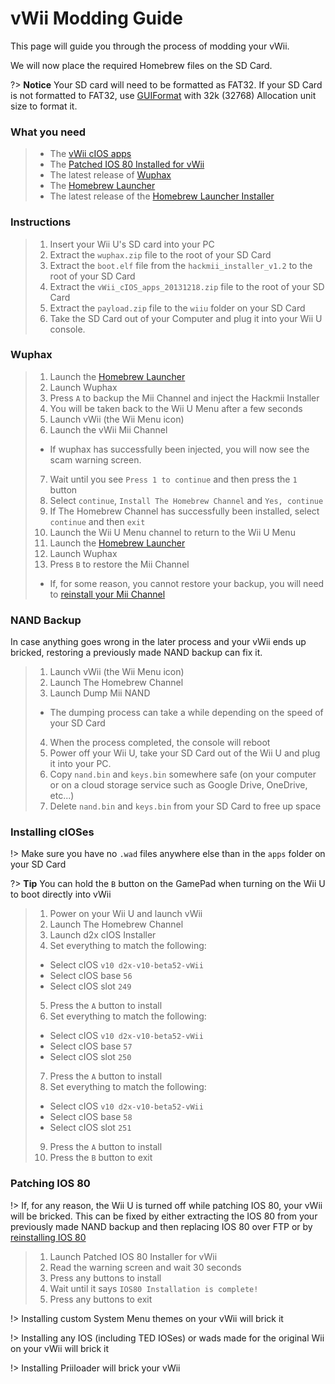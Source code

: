 # vWii Modding Guide

This page will guide you through the process of modding your vWii.

We will now place the required Homebrew files on the SD Card.

?> **Notice**
    Your SD card will need to be formatted as FAT32. If your SD Card is not formatted to FAT32, use [GUIFormat](http://www.ridgecrop.demon.co.uk/index.htm?guiformat.htm) with 32k (32768) Allocation unit size to format it.

### What you need

> - The [vWii cIOS apps](/files/vWii_cIOS_apps_20131218.zip)
> - The [Patched IOS 80 Installed for vWii](/files/Patched_IOS80_Installer_for_vWii.zip)
> - The latest release of [Wuphax](http://wiiubru.com/appstore/zips/wuphax.zip)
> - The [Homebrew Launcher](https://github.com/dimok789/homebrew_launcher/releases/download/1.4/homebrew_launcher.v1.4.zip)
> - The latest release of the [Homebrew Launcher Installer](https://github.com/wiiu-env/homebrew_launcher_installer/releases/download/v1.4/payload.zip)

### Instructions

> 1. Insert your Wii U's SD card into your PC
> 2. Extract the `wuphax.zip` file to the root of your SD Card
> 3. Extract the `boot.elf` file from the `hackmii_installer_v1.2` to the root of your SD Card
> 4. Extract the `vWii_cIOS_apps_20131218.zip` file to the root of your SD Card
> 5. Extract the `payload.zip` file to the `wiiu` folder on your SD Card
> 6. Take the SD Card out of your Computer and plug it into your Wii U console.

### Wuphax

> 1. Launch the [Homebrew Launcher](browser-exploit)
> 2. Launch Wuphax
> 3. Press `A` to backup the Mii Channel and inject the Hackmii Installer
> 4. You will be taken back to the Wii U Menu after a few seconds
> 5. Launch vWii (the Wii Menu icon)
> 6. Launch the vWii Mii Channel
>  - If wuphax has successfully been injected, you will now see the scam warning screen.
> 7. Wait until you see `Press 1 to continue` and then press the `1` button
> 8. Select `continue`, `Install The Homebrew Channel` and `Yes, continue`
> 9. If The Homebrew Channel has successfully been installed, select `continue` and then `exit`
> 10. Launch the Wii U Menu channel to return to the Wii U Menu
> 11. Launch the [Homebrew Launcher](browser-exploit)
> 12. Launch Wuphax
> 13. Press `B` to restore the Mii Channel
>  - If, for some reason, you cannot restore your backup, you will need to [reinstall your Mii Channel](recover-mii-channel)

### NAND Backup

In case anything goes wrong in the later process and your vWii ends up bricked, restoring a previously made NAND backup can fix it.

> 1. Launch vWii (the Wii Menu icon)
> 2. Launch The Homebrew Channel
> 3. Launch Dump Mii NAND
>  - The dumping process can take a while depending on the speed of your SD Card
> 4. When the process completed, the console will reboot
> 5. Power off your Wii U, take your SD Card out of the Wii U and plug it into your PC.
> 6. Copy `nand.bin` and `keys.bin` somewhere safe (on your computer or on a cloud storage service such as Google Drive, OneDrive, etc...)
> 7. Delete `nand.bin` and `keys.bin` from your SD Card to free up space

### Installing cIOSes

!> Make sure you have no `.wad` files anywhere else than in the `apps` folder on your SD Card

?> **Tip**
    You can hold the `B` button on the GamePad when turning on the Wii U to boot directly into vWii

> 1. Power on your Wii U and launch vWii
> 2. Launch The Homebrew Channel
> 3. Launch d2x cIOS Installer
> 4. Set everything to match the following:
>  - Select cIOS `v10 d2x-v10-beta52-vWii`
>  - Select cIOS base `56`
>  - Select cIOS slot `249`
> 5. Press the `A` button to install
> 6. Set everything to match the following:
>  - Select cIOS `v10 d2x-v10-beta52-vWii`
>  - Select cIOS base `57`
>  - Select cIOS slot `250`
> 7. Press the `A` button to install
> 8. Set everything to match the following:
>  - Select cIOS `v10 d2x-v10-beta52-vWii`
>  - Select cIOS base `58`
>  - Select cIOS slot `251`
> 9. Press the `A` button to install
> 10. Press the `B` button to exit

### Patching IOS 80

!> If, for any reason, the Wii U is turned off while patching IOS 80, your vWii will be bricked. This can be fixed by either extracting the IOS 80 from your previously made NAND backup and then replacing IOS 80 over FTP or by [reinstalling IOS 80](recover-ios)

> 1. Launch Patched IOS 80 Installer for vWii
> 2. Read the warning screen and wait 30 seconds
> 3. Press any buttons to install
> 4. Wait until it says `IOS80 Installation is complete!`
> 5. Press any buttons to exit

!> Installing custom System Menu themes on your vWii will brick it

!> Installing any IOS (including TED IOSes) or wads made for the original Wii on your vWii will brick it

!> Installing Priiloader will brick your vWii